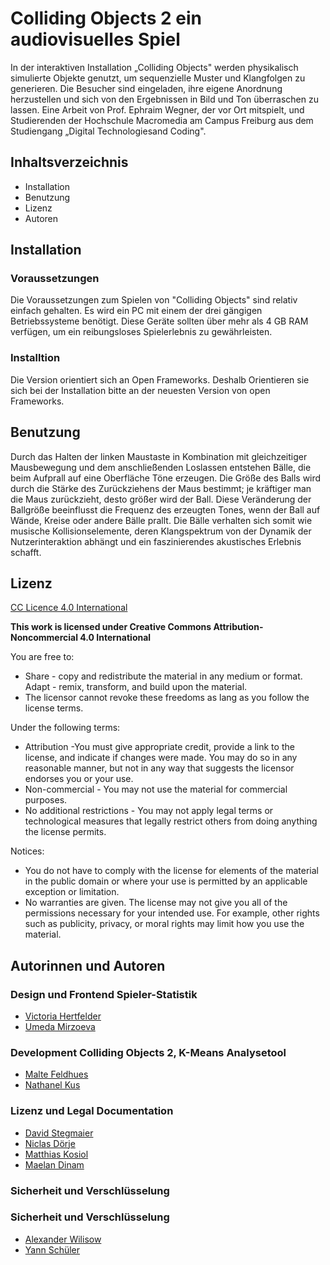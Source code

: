 # Colliding Objects 2 ein audiovisuelles Spiel

In der interaktiven Installation „Colliding Objects" werden physikalisch simulierte Objekte genutzt, um sequenzielle Muster und Klangfolgen zu generieren. Die Besucher sind eingeladen, ihre eigene Anordnung herzustellen und sich von den Ergebnissen in Bild und Ton überraschen zu lassen. Eine Arbeit von Prof. Ephraim Wegner, der vor Ort mitspielt, und Studierenden der Hochschule Macromedia am Campus Freiburg aus dem Studiengang „Digital Technologiesand Coding".

## Inhaltsverzeichnis

* Installation
* Benutzung
* Lizenz
* Autoren

## Installation

### Voraussetzungen

Die Voraussetzungen zum Spielen von "Colliding Objects" sind relativ einfach gehalten. Es wird ein PC mit einem der drei gängigen Betriebssysteme benötigt. Diese Geräte sollten über mehr als 4 GB RAM verfügen, um ein reibungsloses Spielerlebnis zu gewährleisten.

### Installtion

Die Version orientiert sich an Open Frameworks. Deshalb Orientieren sie sich bei der Installation bitte an der neuesten Version von open Frameworks.

## Benutzung

Durch das Halten der linken Maustaste in Kombination mit gleichzeitiger Mausbewegung und dem anschließenden Loslassen entstehen Bälle, die beim Aufprall auf eine Oberfläche Töne erzeugen. Die Größe des Balls wird durch die Stärke des Zurückziehens der Maus bestimmt; je kräftiger man die Maus zurückzieht, desto größer wird der Ball. Diese Veränderung der Ballgröße beeinflusst die Frequenz des erzeugten Tones, wenn der Ball auf Wände, Kreise oder andere Bälle prallt. Die Bälle verhalten sich somit wie musische Kollisionselemente, deren Klangspektrum von der Dynamik der Nutzerinteraktion abhängt und ein faszinierendes akustisches Erlebnis schafft.

## Lizenz

<a href="https://creativecommons.org/licenses/by/4.0//">CC Licence 4.0 International</a>

**This work is licensed under Creative Commons Attribution-Noncommercial 4.0 International**

You are free to:
* Share - copy and redistribute the material in any medium or format. Adapt - remix, transform, and build upon the material.
* The licensor cannot revoke these freedoms as lang as you follow the license terms.


Under the following terms:
* Attribution -You must give appropriate credit, provide a link to the license, and indicate if changes were made. You may do so in any reasonable manner, but not in any way that suggests the licensor endorses you or your use.
* Non-commercial - You may not use the material for commercial purposes.
* No additional restrictions - You may not apply legal terms or technological measures that legally restrict others from doing anything the license permits.

Notices:
* You do not have to comply with the license for elements of the material in the public domain or where your use is permitted by an applicable exception or limitation.
* No warranties are given. The license may not give you all of the permissions necessary for your intended use. For example, other rights such as publicity, privacy, or moral rights may limit how you use the material.
  
## Autorinnen und Autoren

### Design und Frontend Spieler-Statistik
* <a href="https://github.com/MacroVictoria">Victoria Hertfelder</a>
* <a href="https://github.com/mirzoevau">Umeda Mirzoeva</a>

### Development Colliding Objects 2, K-Means Analysetool 
* <a href="https://github.com/MFDoom">Malte Feldhues</a>
* <a href="https://github.com/NathaSpace">Nathanel Kus</a>

### Lizenz und Legal Documentation 
* <a href="https://github.com/ThanatosOtris">David Stegmaier</a>
* <a href="https://github.com/Nica1807">Niclas Dörje</a>
* <a href="https://github.com/mkosiol2023">Matthias Kosiol</a>
* <a href="https://github.com/mae1an">Maelan Dinam</a>

### Sicherheit und Verschlüsselung
### Sicherheit und Verschlüsselung
* <a href="https://github.com/AlexW02">Alexander Wilisow</a>
* <a href="https://github.com/Xytoup">Yann Schüler</a>
